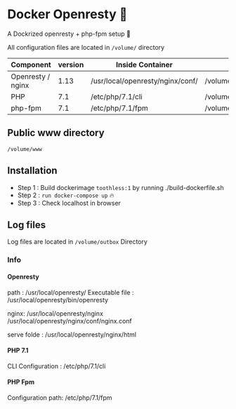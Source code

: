 # Docker Openresty 👹

A Dockrized openresty + php-fpm setup 👻

All configuration files are located in `/volume/` directory

| Component         | version | Inside Container                 | Local                          |
| ----------------- | ------- | -------------------------------- | ------------------------------ |
| Openresty / nginx | 1.13    | /usr/local/openresty/nginx/conf/ | /volume//openresty/nginx/conf/ |
| PHP               | 7.1     | /etc/php/7.1/cli                 | /volume/php/cli/               |
| php-fpm           | 7.1     | /etc/php/7.1/fpm                 | /volume/php/fpm/               |

## Public www directory

`/volume/www`

## Installation

- Step 1 : Build dockerimage `toothless:1` by running ./build-dockerfile.sh
- Step 2 : `run docker-compose up` 🔥
- Step 3 : Check localhost in browser

## Log files

Log files are located in
`/volume/outbox` Directory

### Info

#### Openresty

path : /usr/local/openresty/
Executable file : /usr/local/openresty/bin/openresty

nginx: /usr/local/openresty/nginx
/usr/local/openresty/nginx/conf/nginx.conf

serve folde : /usr/local/openresty/nginx/html

#### PHP 7.1

CLI Configuration : /etc/php/7.1/cli

#### PHP Fpm

Configuration path: /etc/php/7.1/fpm
